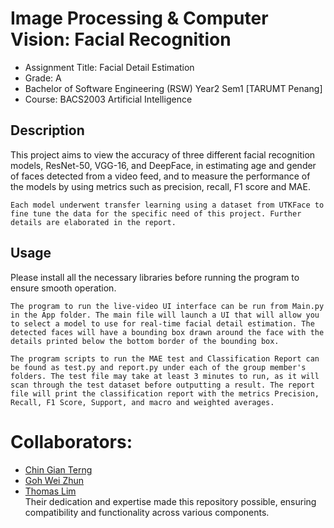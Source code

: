 # Image Processing & Computer Vision: Facial Recognition
- Assignment Title: Facial Detail Estimation
- Grade: A
- Bachelor of Software Engineering (RSW) Year2 Sem1 [TARUMT Penang]
- Course: BACS2003 Artificial Intelligence



## Description
This project aims to view the accuracy of three different facial recognition models, ResNet-50, VGG-16, and DeepFace, in estimating age and gender of faces detected from a video feed, and to measure the performance of the models by using metrics such as precision, recall, F1 score and MAE.

	Each model underwent transfer learning using a dataset from UTKFace to fine tune the data for the specific need of this project. Further details are elaborated in the report.

## Usage
Please install all the necessary libraries before running the program to ensure smooth operation.

	The program to run the live-video UI interface can be run from Main.py in the App folder. The main file will launch a UI that will allow you to select a model to use for real-time facial detail estimation. The detected faces will have a bounding box drawn around the face with the details printed below the bottom border of the bounding box.

	The program scripts to run the MAE test and Classification Report can be found as test.py and report.py under each of the group member's folders. The test file may take at least 3 minutes to run, as it will scan through the test dataset before outputting a result. The report file will print the classification report with the metrics Precision, Recall, F1 Score, Support, and macro and weighted averages.

# Collaborators:
- [Chin Gian Terng](chingt-pm23@student.tarc.edu.my)
- [Goh Wei Zhun](gohwz-pm23@student.tarc.edu.my)
- [Thomas Lim](limfc-pp21@student.tarc.edu.my)
<br>Their dedication and expertise made this repository possible, ensuring compatibility and functionality across various components.
